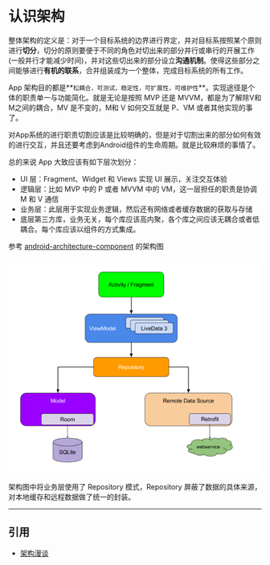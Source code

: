 # 认识架构

整体架构的定义是：对于一个目标系统的边界进行界定，并对目标系按照某个原则进行**切分**，切分的原则要便于不同的角色对切出来的部分并行或串行的开展工作(一般并行才能减少时间)，并对这些切出来的部分设立**沟通机制**。使得这些部分之间能够进行**有机的联系**，合并组装成为一个整体，完成目标系统的所有工作。

App 架构目的都是**`松耦合，可测试，稳定性，可扩展性，可维护性`**。实现途径是个体的职责单一与功能简化。就是无论是按照 MVP 还是 MVVM，都是为了解除V和M之间的耦合，MV 是不变的，M和 V 如何交互就是 P、VM 或者其他实现的事了。

对App系统的进行职责切割应该是比较明确的，但是对于切割出来的部分如何有效的进行交互，并且还要考虑到Android组件的生命周期。就是比较麻烦的事情了。

总的来说 App 大致应该有如下层次划分：

- UI 层：Fragment、Widget 和 Views 实现 UI 展示，关注交互体验
- 逻辑层：比如 MVP 中的 P 或者 MVVM 中的 VM，这一层担任的职责是协调 M 和 V 通信
- 业务层：此层用于实现业务逻辑，然后还有网络或者缓存数据的获取与存储
- 底层第三方库，业务无关，每个库应该高内聚，各个库之间应该无耦合或者低耦合。每个库应该以组件的方式集成。

参考 [android-architecture-component](https://github.com/googlesamples/android-architecture-components) 的架构图

![](index_files/66666c5b-6c5c-45b6-9b6e-8caf1c1a23be.png)

架构图中将业务层使用了 Repository 模式，Repository 屏蔽了数据的具体来源，对本地缓存和远程数据做了统一的封装。

---
## 引用

- [架构漫谈](http://q.infoqstatic.com/ppt/Informal-Discussion-on-Architecture.pdf)
